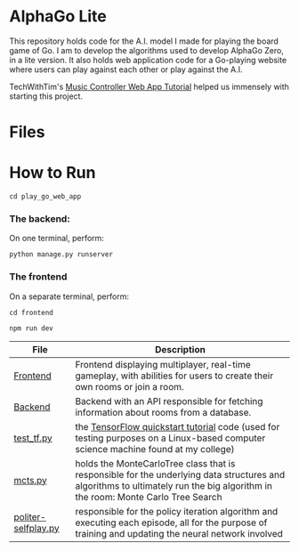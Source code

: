 # AlphaGo Lite

This repository holds code for the A.I. model I made for playing the board game of Go. I am to develop the algorithms used to develop AlphaGo Zero, in a lite version. It also holds web application code for a Go-playing website where users can play against each other or play against the A.I.

TechWithTim's [Music Controller Web App Tutorial](https://github.com/techwithtim/Music-Controller-Web-App-Tutorial) helped us immensely with starting this project. 

# Files

# How to Run

`cd play_go_web_app`

### The backend:

On one terminal, perform:

`python manage.py runserver`

### The frontend

On a separate terminal, perform:

`cd frontend`

`npm run dev`

| File                                                  | Description                                                                                                                                                                                   |
| ----------------------------------------------------- | --------------------------------------------------------------------------------------------------------------------------------------------------------------------------------------------- |
| [Frontend](play_go_web_app/frontend)                  | Frontend displaying multiplayer, real-time gameplay, with abilities for users to create their own rooms or join a room.                                                                       |
| [Backend](play_go_web_app/api)                        | Backend with an API responsible for fetching information about rooms from a database.                                                                                                         |
| [test_tf.py](test_tf.py)                              | the [TensorFlow quickstart tutorial](https://www.tensorflow.org/tutorials/quickstart/beginner) code (used for testing purposes on a Linux-based computer science machine found at my college) |
| [mcts.py](algorithms/mcts.py)                         | holds the MonteCarloTree class that is responsible for the underlying data structures and algorithms to ultimately run the big algorithm in the room: Monte Carlo Tree Search                 |
| [politer-selfplay.py](algorithms/politer-selfplay.py) | responsible for the policy iteration algorithm and executing each episode, all for the purpose of training and updating the neural network involved                                           |
